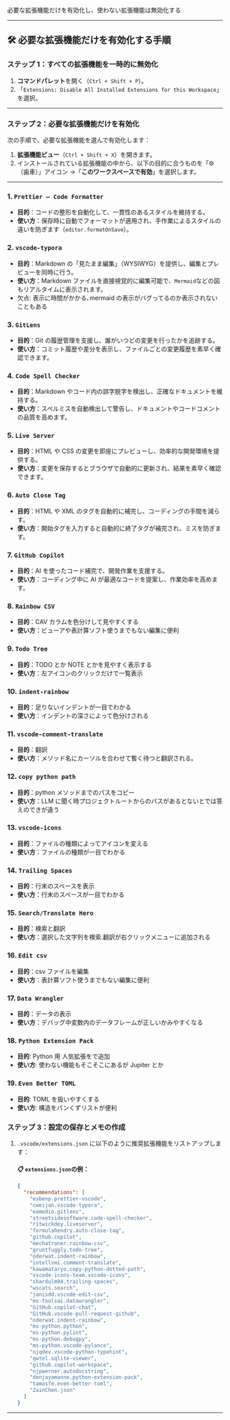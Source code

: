 必要な拡張機能だけを有効化し、使わない拡張機能は無効化する

---

## 🛠 **必要な拡張機能だけを有効化する手順**

### **ステップ 1：すべての拡張機能を一時的に無効化**

1. **コマンドパレット**を開く（`Ctrl + Shift + P`）。
2. 「`Extensions: Disable All Installed Extensions for this Workspace`」を選択。

---

### **ステップ 2：必要な拡張機能だけを有効化**

次の手順で、必要な拡張機能を選んで有効化します：

1. **拡張機能ビュー**（`Ctrl + Shift + X`）を開きます。
2. インストールされている拡張機能の中から、以下の目的に合うものを「⚙️（歯車）」アイコン →「**このワークスペースで有効**」を選択します。

---

### 1. **`Prettier – Code Formatter`**

- **目的**：コードの整形を自動化して、一貫性のあるスタイルを維持する。
- **使い方**：保存時に自動でフォーマットが適用され、手作業によるスタイルの違いを防ぎます（`editor.formatOnSave`）。

### 2. **`vscode-typora`**

- **目的**：Markdown の「見たまま編集」（WYSIWYG）を提供し、編集とプレビューを同時に行う。
- **使い方**：Markdown ファイルを直接視覚的に編集可能で、`Mermaid`などの図もリアルタイムに表示されます。
- 欠点: 表示に時間がかかる､mermaid の表示がバグってるのか表示されないこともある

### 3. **`GitLens`**

- **目的**：Git の履歴管理を支援し、誰がいつどの変更を行ったかを追跡する。
- **使い方**：コミット履歴や差分を表示し、ファイルごとの変更履歴を素早く確認できます。

### 4. **`Code Spell Checker`**

- **目的**：Markdown やコード内の誤字脱字を検出し、正確なドキュメントを維持する。
- **使い方**：スペルミスを自動検出して警告し、ドキュメントやコードコメントの品質を高めます。

### 5. **`Live Server`**

- **目的**：HTML や CSS の変更を即座にプレビューし、効率的な開発環境を提供する。
- **使い方**：変更を保存するとブラウザで自動的に更新され、結果を素早く確認できます。

### 6. **`Auto Close Tag`**

- **目的**：HTML や XML のタグを自動的に補完し、コーディングの手間を減らす。
- **使い方**：開始タグを入力すると自動的に終了タグが補完され、ミスを防ぎます。

### 7. **`GitHub Copilot`**

- **目的**：AI を使ったコード補完で、開発作業を支援する。
- **使い方**：コーディング中に AI が最適なコードを提案し、作業効率を高めます。

### 8. **`Rainbow CSV`**

- **目的**：CAV カラムを色分けして見やすくする
- **使い方**：ビューアや表計算ソフト使うまでもない編集に便利

### 9. **`Todo Tree`**

- **目的**：TODO とか NOTE とかを見やすく表示する
- **使い方**：左アイコンのクリックだけで一覧表示

### 10. **`indent-rainbow`**

- **目的**：足りないインデントが一目でわかる
- **使い方**：インデントの深さによって色分けされる

### 11. **`vscode-comment-translate`**

- **目的**：翻訳
- **使い方**：メソッド名にカーソルを合わせて暫く待つと翻訳される｡

### 12. **`copy python path`**

- **目的**：python メソッドまでのパスをコピー
- **使い方**：LLM に聞く時プロジェクトルートからのパスがあるとないとでは答えのできが違う

### 13. **`vscode-icons`**

- **目的**：ファイルの種類によってアイコンを変える
- **使い方**：ファイルの種類が一目でわかる

### 14. **`Trailing Spaces`**

- **目的**：行末のスペースを表示
- **使い方**：行末のスペースが一目でわかる

### 15. **`Search/Translate Hero`**

- **目的**：検索と翻訳
- **使い方**：選択した文字列を検索.翻訳が右クリックメニューに追加される

### 16. **`Edit csv`**

- **目的**：csv ファイルを編集
- **使い方**：表計算ソフト使うまでもない編集に便利

### 17. **`Data Wrangler`**

- **目的**：データの表示
- **使い方**：デバッグ中変数内のデータフレームが正しいかみやすくなる

### 18. **`Python Extension Pack`**

- **目的**: Python 用 人気拡張をで追加
- **使い方**: 使わない機能もそこそこにあるが Jupiter とか

### 19. **`Even Better TOML`**

- **目的**: TOML を扱いやすくする
- **使い方**: 構造をパンくずリストが便利

### **ステップ 3：設定の保存とメモの作成**

1. `.vscode/extensions.json` に以下のように推奨拡張機能をリストアップします：

   #### 📋 **`extensions.json`の例：**

   ```json
   {
     "recommendations": [
       "esbenp.prettier-vscode",
       "cweijan.vscode-typora",
       "eamodio.gitlens",
       "streetsidesoftware.code-spell-checker",
       "ritwickdey.liveserver",
       "formulahendry.auto-close-tag",
       "github.copilot",
       "mechatroner.rainbow-csv",
       "gruntfuggly.todo-tree",
       "oderwat.indent-rainbow",
       "intellsmi.comment-translate",
       "kawamataryo.copy-python-dotted-path",
       "vscode-icons-team.vscode-icons",
       "shardulm94.trailing-spaces",
       "wscats.search",
       "janisdd.vscode-edit-csv",
       "ms-toolsai.datawrangler",
       "GitHub.copilot-chat",
       "GitHub.vscode-pull-request-github",
       "oderwat.indent-rainbow",
       "ms-python.python",
       "ms-python.pylint",
       "ms-python.debugpy",
       "ms-python.vscode-pylance",
       "njqdev.vscode-python-typehint",
       "qwtel.sqlite-viewer",
       "github.copilot-workspace",
       "njpwerner.autodocstring",
       "donjayamanne.python-extension-pack",
       "tamasfe.even-better-toml",
       "ZainChen.json"
     ]
   }
   ```

---
